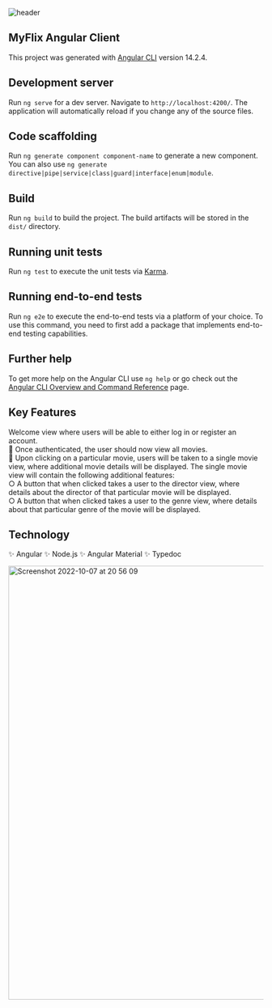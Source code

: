 ![header](https://capsule-render.vercel.app/api?type=wave&color=auto&height=300&section=header&text=MyFlix%20AngularClient&fontSize=90)

## MyFlix Angular Client

This project was generated with [Angular CLI](https://github.com/angular/angular-cli) version 14.2.4.

## Development server

Run `ng serve` for a dev server. Navigate to `http://localhost:4200/`. The application will automatically reload if you change any of the source files.

## Code scaffolding

Run `ng generate component component-name` to generate a new component. You can also use `ng generate directive|pipe|service|class|guard|interface|enum|module`.

## Build

Run `ng build` to build the project. The build artifacts will be stored in the `dist/` directory.

## Running unit tests

Run `ng test` to execute the unit tests via [Karma](https://karma-runner.github.io).

## Running end-to-end tests

Run `ng e2e` to execute the end-to-end tests via a platform of your choice. To use this command, you need to first add a package that implements end-to-end testing capabilities.

## Further help

To get more help on the Angular CLI use `ng help` or go check out the [Angular CLI Overview and Command Reference](https://angular.io/cli) page.

## Key Features

Welcome view where users will be able to either log in or register an
account. <br>
📌 Once authenticated, the user should now view all movies.<br>
📌 Upon clicking on a particular movie, users will be taken to a single movie view, where
additional movie details will be displayed. The single movie view will contain the following
additional features:<br>
○ A button that when clicked takes a user to the director view, where details about the
director of that particular movie will be displayed.<br>
○ A button that when clicked takes a user to the genre view, where details about that
particular genre of the movie will be displayed.

## Technology 
✨ Angular
✨ Node.js
✨ Angular Material
✨ Typedoc 

<img width="858" alt="Screenshot 2022-10-07 at 20 56 09" src="https://user-images.githubusercontent.com/67543909/194633184-98f80e76-3dcf-4099-84a5-a5d470061915.png">

